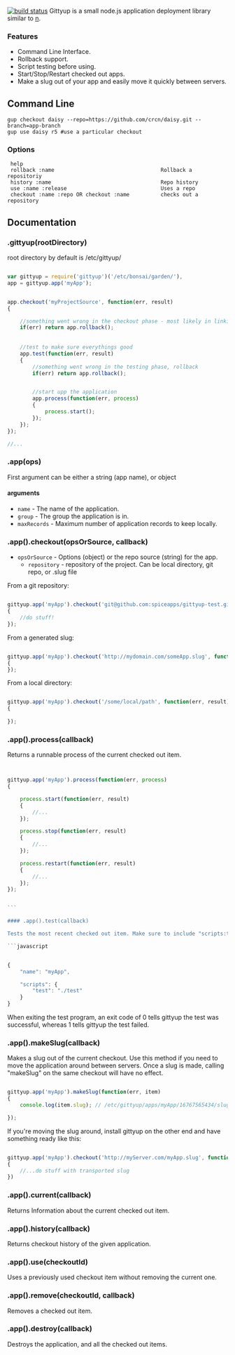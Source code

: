 [![build status](https://secure.travis-ci.org/crcn/gittyup.png)](http://travis-ci.org/crcn/gittyup)
Gittyup is a small node.js application deployment library similar to [n](/visionmedia/n).


### Features

- Command Line Interface.
- Rollback support.
- Script testing before using.
- Start/Stop/Restart checked out apps.
- Make a slug out of your app and easily move it quickly between servers.


## Command Line

	gup checkout daisy --repo=https://github.com/crcn/daisy.git --branch=app-branch
	gup use daisy r5 #use a particular checkout 

### Options
     help                                                                             
     rollback :name                                  Rollback a repositoriy           
     history :name                                   Repo history                     
     use :name :release                              Uses a repo                      
     checkout :name :repo OR checkout :name          checks out a repository

## Documentation


### .gittyup(rootDirectory)

root directory by default is /etc/gittyup/

```javascript

var gittyup = require('gittyup')('/etc/bonsai/garden/'),
app = gittyup.app('myApp');


app.checkout('myProjectSource', function(err, result)
{

	//something went wrong in the checkout phase - most likely in linking, rollback
	if(err) return app.rollback();  
	             
	
	//test to make sure everythings good
	app.test(function(err, result)
	{
		//something went wrong in the testing phase, rollback
		if(err) return app.rollback();


		//start upp the application
		app.process(function(err, process)
		{
			process.start();
		});
	});
});

//...

```


### .app(ops)

First argument can be either a string (app name), or object

#### arguments
	
* `name` - The name of the application.
* `group` - The group the application is in.
* `maxRecords` -  Maximum number of application records to keep locally.


### .app().checkout(opsOrSource, callback)

- `opsOrSource` - Options (object) or the repo source (string) for the app.
	- `repository` - repository of the project. Can be local directory, git repo, or .slug file

From a git repository:

```javascript

gittyup.app('myApp').checkout('git@github.com:spiceapps/gittyup-test.git', function(err, result)
{
	//do stuff!
});

```

From a generated slug:

```javascript

gittyup.app('myApp').checkout('http://mydomain.com/someApp.slug', function(err, result)
{
});

```

From a local directory:

```javascript

gittyup.app('myApp').checkout('/some/local/path', function(err, result)
{
	
});

```

### .app().process(callback)

Returns a runnable process of the current checked out item.


````javascript


gittyup.app('myApp').process(function(err, process)
{

	process.start(function(err, result)
	{
		//...
	});

	process.stop(function(err, result)
	{
		//...
	});

	process.restart(function(err, result)
	{
		//...
	});
});


```

#### .app().test(callback)

Tests the most recent checked out item. Make sure to include "scripts:test" in your package.json. Something like:

```javascript


{
    "name": "myApp",

    "scripts": {
    	"test": "./test"
    }
}
````

When exiting the test program, an exit code of 0 tells gittyup the test was successful, whereas 1 tells gittyup the test failed.

### .app().makeSlug(callback)

Makes a slug out of the current checkout. Use this method if you need to move the application around between servers. 
Once a slug is made, calling "makeSlug" on the same checkout will have no effect.


```javascript

gittyup.app('myApp').makeSlug(function(err, item)
{
	console.log(item.slug); // /etc/gittyup/apps/myApp/16767565434/slug/753a644f4e7aaa7fc9132be92d000002.tar.gz

});

```

If you're moving the slug around, install gittyup on the other end and have something ready like this:

```javascript

gittyup.app('myApp').checkout('http://myServer.com/myApp.slug', function(err, result)
{
	//...do stuff with transported slug
})

```



### .app().current(callback)

Returns Information about the current checked out item.

### .app().history(callback)

Returns checkout history of the given application.

### .app().use(checkoutId)

Uses a previously used checkout item without removing the current one.

### .app().remove(checkoutId, callback)

Removes a checked out item.

### .app().destroy(callback)

Destroys the application, and all the checked out items.




